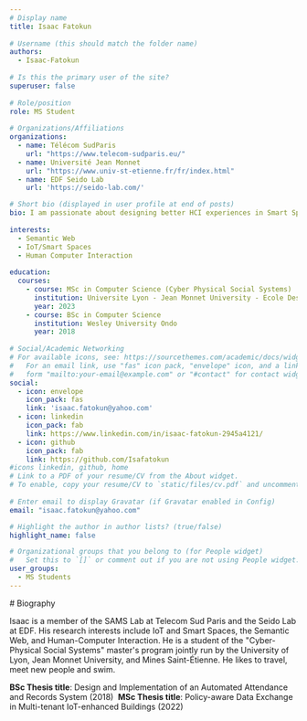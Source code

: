 ```yaml
---
# Display name
title: Isaac Fatokun
​
# Username (this should match the folder name)
authors:
  - Isaac-Fatokun
​
# Is this the primary user of the site?
superuser: false
​
# Role/position
role: MS Student
​
# Organizations/Affiliations
organizations:
  - name: Télécom SudParis
    url: "https://www.telecom-sudparis.eu/"
  - name: Université Jean Monnet
    url: "https://www.univ-st-etienne.fr/fr/index.html"
  - name: EDF Seido Lab
    url: 'https://seido-lab.com/'

# Short bio (displayed in user profile at end of posts)
bio: I am passionate about designing better HCI experiences in Smart Spaces. 
​
interests:
  - Semantic Web
  - IoT/Smart Spaces
  - Human Computer Interaction
​
education:
  courses:
    - course: MSc in Computer Science (Cyber Physical Social Systems)
      institution: Universite Lyon - Jean Monnet University - Ecole Des Mine
      year: 2023
    - course: BSc in Computer Science
      institution: Wesley University Ondo
      year: 2018
      
# Social/Academic Networking
# For available icons, see: https://sourcethemes.com/academic/docs/widgets/#icons
#   For an email link, use "fas" icon pack, "envelope" icon, and a link in the
#   form "mailto:your-email@example.com" or "#contact" for contact widget.
social:
  - icon: envelope
    icon_pack: fas
    link: 'isaac.fatokun@yahoo.com'
  - icon: linkedin
    icon_pack: fab
    link: https://www.linkedin.com/in/isaac-fatokun-2945a4121/
  - icon: github
    icon_pack: fab
    link: https://github.com/Isafatokun
#icons linkedin, github, home
# Link to a PDF of your resume/CV from the About widget.
# To enable, copy your resume/CV to `static/files/cv.pdf` and uncomment the lines below.  
​
# Enter email to display Gravatar (if Gravatar enabled in Config)
email: "isaac.fatokun@yahoo.com"

# Highlight the author in author lists? (true/false)
highlight_name: false

# Organizational groups that you belong to (for People widget)
#   Set this to `[]` or comment out if you are not using People widget.  
user_groups:
  - MS Students
---
```


​# Biography

Isaac is a member of the SAMS Lab at Telecom Sud Paris and the Seido Lab at EDF.  His research interests include IoT and Smart Spaces, the Semantic Web, and Human-Computer Interaction.  He is a  student of the "Cyber-Physical Social Systems" master's program jointly run by the University of Lyon, Jean Monnet University, and Mines Saint-Étienne. He likes to travel, meet new people and swim.

**BSc Thesis title**: Design and Implementation of an Automated Attendance and Records System (2018)
​
**MSc Thesis title**: Policy-aware Data Exchange in Multi-tenant IoT-enhanced Buildings (2022)